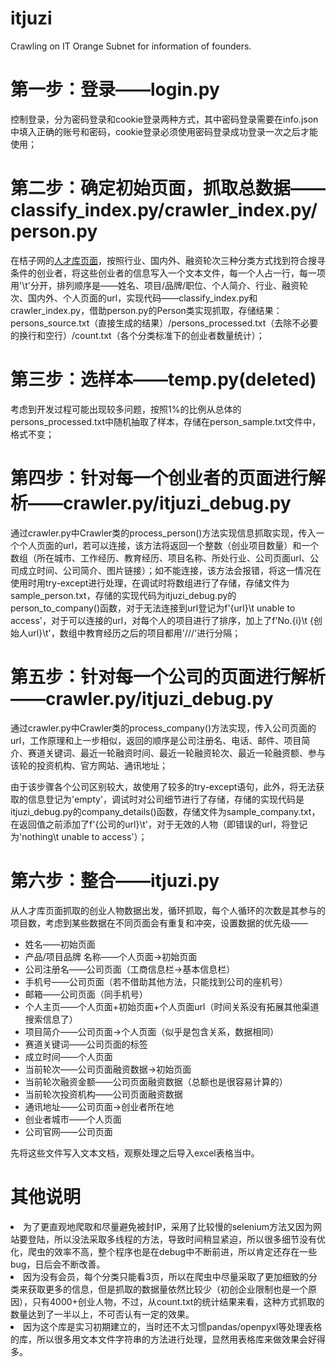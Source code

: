 # itjuzi
Crawling on IT Orange Subnet for information of founders.
<h1>
        第一步：登录——login.py
    </h1>
    <p>
        控制登录，分为密码登录和cookie登录两种方式，其中密码登录需要在info.json中填入正确的账号和密码，cookie登录必须使用密码登录成功登录一次之后才能使用；
    </p>
    <h1>
        第二步：确定初始页面，抓取总数据——classify_index.py/crawler_index.py/person.py
    </h1>
    <p>
        在桔子网的<a href="https://www.itjuzi.com/person/">人才库页面<a>，按照行业、国内外、融资轮次三种分类方式找到符合搜寻条件的创业者，将这些创业者的信息写入一个文本文件，每一个人占一行，每一项用'\t'分开，排列顺序是——姓名、项目/品牌/职位、个人简介、行业、融资轮次、国内外、个人页面的url，实现代码——classify_index.py和crawler_index.py，借助person.py的Person类实现抓取，存储结果：persons_source.txt（直接生成的结果）/persons_processed.txt（去除不必要的换行和空行）/count.txt（各个分类标准下的创业者数量统计）；
    </p>
    <h1>
        第三步：选样本——temp.py(deleted)
    </h1>
    <p>
        考虑到开发过程可能出现较多问题，按照1%的比例从总体的persons_processed.txt中随机抽取了样本，存储在person_sample.txt文件中，格式不变；
    </p>
    <h1>
        第四步：针对每一个创业者的页面进行解析——crawler.py/itjuzi_debug.py
    </h1>
    <p>
        通过crawler.py中Crawler类的process_person()方法实现信息抓取实现，传入一个个人页面的url，若可以连接，该方法将返回一个整数（创业项目数量）和一个数组（所在城市、工作经历、教育经历、项目名称、所处行业、公司页面url、公司成立时间、公司简介、图片链接）；如不能连接，该方法会报错，将这一情况在使用时用try-except进行处理，在调试时将数组进行了存储，存储文件为sample_person.txt，存储的实现代码为itjuzi_debug.py的person_to_company()函数，对于无法连接到url登记为f'{url}\t unable to access'，对于可以连接的url，对每个人的项目进行了排序，加上了f'No.{i}\t {创始人url}\t'，数组中教育经历之后的项目都用'///'进行分隔；
    </p>
    <h1>
        第五步：针对每一个公司的页面进行解析——crawler.py/itjuzi_debug.py
    </h1>
    <p>
        通过crawler.py中Crawler类的process_company()方法实现，传入公司页面的url，工作原理和上一步相似，返回的顺序是公司注册名、电话、邮件、项目简介、赛道关键词、最近一轮融资时间、最近一轮融资轮次、最近一轮融资额、参与该轮的投资机构、官方网站、通讯地址；
    </p>
    <p>
        由于该步骤各个公司区别较大，故使用了较多的try-except语句，此外，将无法获取的信息登记为'empty'，调试时对公司细节进行了存储，存储的实现代码是itjuzi_debug.py的company_details()函数，存储文件为sample_company.txt，在返回值之前添加了f'{公司的url}\t'，对于无效的人物（即错误的url，将登记为'nothing\t unable to access'）；
    </p>
    <h1>
        第六步：整合——itjuzi.py
    </h1>
    <p>
        从人才库页面抓取的创业人物数据出发，循环抓取，每个人循环的次数是其参与的项目数，考虑到某些数据在不同页面会有重复和冲突，设置数据的优先级——
        <ul>
            <li>姓名——初始页面</li>
            <li>产品/项目品牌 名称——个人页面->初始页面</li>
            <li>公司注册名——公司页面（工商信息栏->基本信息栏）</li>
            <li>手机号——公司页面（若不借助其他方法，只能找到公司的座机号）</li>
            <li>邮箱——公司页面（同手机号）</li>
            <li>个人主页——个人页面+初始页面+个人页面url（时间关系没有拓展其他渠道搜索信息了）</li>
            <li>项目简介——公司页面->个人页面（似乎是包含关系，数据相同）</li>
            <li>赛道关键词——公司页面的标签</li>
            <li>成立时间——个人页面</li>
            <li>当前轮次——公司页面融资数据->初始页面</li>
            <li>当前轮次融资金额——公司页面融资数据（总额也是很容易计算的）
            </li>
            <li>当前轮次投资机构——公司页面融资数据</li>
            <li>通讯地址——公司页面->创业者所在地</li>
            <li>创业者城市——个人页面</li>
            <li>公司官网——公司页面</li>
        </ul>
    </p>
    <p>
        先将这些文件写入文本文档，观察处理之后导入excel表格当中。
    </p>
    <h1>
        其他说明
    </h1>
    <li>
        为了更直观地爬取和尽量避免被封IP，采用了比较慢的selenium方法又因为网站要登陆，所以没法采取多线程的方法，导致时间稍显紧迫，所以很多细节没有优化，爬虫的效率不高，整个程序也是在debug中不断前进，所以肯定还存在一些bug，日后会不断改善。
    </li>
    <li>
        因为没有会员，每个分类只能看3页，所以在爬虫中尽量采取了更加细致的分类来获取更多的信息，但是抓取的数据量依然比较少（初创企业限制也是一个原因），只有4000+创业人物，不过，从count.txt的统计结果来看，这种方式抓取的数量达到了一半以上，不可否认有一定的效果。
    </li>
    <li>
      因为这个库是实习初期建立的，当时还不太习惯pandas/openpyxl等处理表格的库，所以很多用文本文件字符串的方法进行处理，显然用表格库来做效果会好得多。
    </li>
